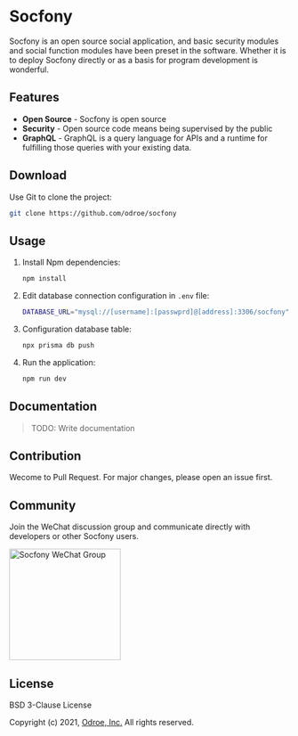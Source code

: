 # Socfony

Socfony is an open source social application, and basic security modules and social function modules have been preset in the software. Whether it is to deploy Socfony directly or as a basis for program development is wonderful.

## Features

- **Open Source** - Socfony is open source
- **Security** - Open source code means being supervised by the public
- **GraphQL** - GraphQL is a query language for APIs and a runtime for fulfilling those queries with your existing data.

## Download

Use Git to clone the project:

```bash
git clone https://github.com/odroe/socfony
```

## Usage

1. Install Npm dependencies:
   ```bash
   npm install
   ```
2. Edit database connection configuration in `.env` file:
   ```bash
   DATABASE_URL="mysql://[username]:[passwprd]@[address]:3306/socfony"
   ```
3. Configuration database table:
   ```bash
   npx prisma db push
   ```
4. Run the application:
   ```bash
   npm run dev
   ```

## Documentation

> TODO: Write documentation

## Contribution

Wecome to Pull Request. For major changes, please open an issue first.

## Community

Join the WeChat discussion group and communicate directly with developers or other Socfony users.

<img src="https://raw.githubusercontent.com/odroe/socfony/main/graph/join-wechat-qrcode.png" alt="Socfony WeChat Group" width="200" />

## License

BSD 3-Clause License

Copyright (c) 2021, [Odroe, Inc.](https://odroe.com)
All rights reserved.
